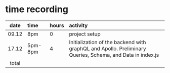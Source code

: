 # time recording

| date  | time  | hours | activity  |
| :----:|:-----| :-----|:-----|
| 09.12 | 8pm    | 0    | project setup |
| 17.12 | 5pm-8pm    |4    | Initialization of the backend with graphQL and Apollo. Preliminary Queries, Schema, and Data in index.js  |
| total   |    | | | 
